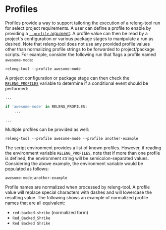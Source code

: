 # Profiles

Profiles provide a way to support tailoring the execution of a releng-tool
run for select project requirements. A user can define a profile to enable by
providing a [`--profile` argument](arg-profile). A profile value can then be
read by a project's configuration or various package stages to
manipulate a run as desired. Note that releng-tool does not use any provided
profile values other than normalizing profile strings to be forwarded to
project/package scripts. For example, consider the following run that flags
a profile named `awesome-mode`:

```
releng-tool --profile awesome-mode
```

A project configuration or package stage can then check the
[`RELENG_PROFILES`](env-releng-profiles) variable to determine if a
conditional event should be performed:

```python
...

if 'awesome-mode' in RELENG_PROFILES:
	...

...
```

Multiple profiles can be provided as well:

```
releng-tool --profile awesome-mode --profile another-example
```

The script environment provides a list of known profiles. However, if reading
the environment variable `RELENG_PROFILES`, note that if more than one profile
is defined, the environment string will be semicolon-separated values.
Considering the above example, the environment variable would be populated
as follows:

```
awesome-mode;another-example
```

Profile names are normalized when processed by releng-tool. A profile
value will replace special characters with dashes and will lowercase the
resulting value. The following shows an example of normalized profile names
that are all equivalent:

- `red-backed-shrike` (normalized form)
- `Red_Backed_Shrike`
- `Red Backed Shrike`
